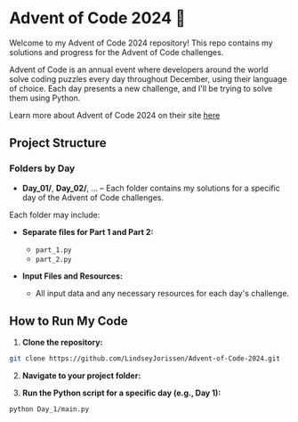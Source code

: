 # Advent of Code 2024 🎄
Welcome to my Advent of Code 2024 repository! This repo contains my solutions and progress for the Advent of Code challenges.

Advent of Code is an annual event where developers around the world solve coding puzzles every day throughout December, using their language of choice. Each day presents a new challenge, and I'll be trying to solve them using Python.

Learn more about Advent of Code 2024 on their site [here](https://adventofcode.com/2024/about)

## Project Structure

### Folders by Day

- **Day_01/**, **Day_02/**, ... – Each folder contains my solutions for a specific day of the Advent of Code challenges.

Each folder may include:

- **Separate files for Part 1 and Part 2:**  
  - `part_1.py`  
  - `part_2.py`  

- **Input Files and Resources:**  
  - All input data and any necessary resources for each day's challenge.
 
## How to Run My Code

1. **Clone the repository:**

```bash
git clone https://github.com/LindseyJorissen/Advent-of-Code-2024.git
```

2. **Navigate to your project folder:**
   
3. **Run the Python script for a specific day (e.g., Day 1):**

```bash
python Day_1/main.py
```



